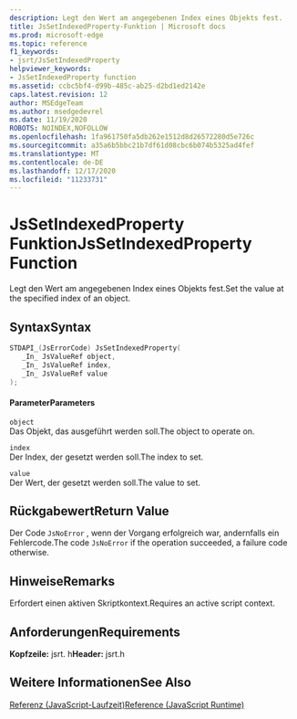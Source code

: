 ```yaml
---
description: Legt den Wert am angegebenen Index eines Objekts fest.
title: JsSetIndexedProperty-Funktion | Microsoft docs
ms.prod: microsoft-edge
ms.topic: reference
f1_keywords:
- jsrt/JsSetIndexedProperty
helpviewer_keywords:
- JsSetIndexedProperty function
ms.assetid: ccbc5bf4-d99b-485c-ab25-d2bd1ed2142e
caps.latest.revision: 12
author: MSEdgeTeam
ms.author: msedgedevrel
ms.date: 11/19/2020
ROBOTS: NOINDEX,NOFOLLOW
ms.openlocfilehash: 1fa961750fa5db262e1512d8d26572280d5e726c
ms.sourcegitcommit: a35a6b5bbc21b7df61d08cbc6b074b5325ad4fef
ms.translationtype: MT
ms.contentlocale: de-DE
ms.lasthandoff: 12/17/2020
ms.locfileid: "11233731"
---
```

# <span data-ttu-id="40b25-103">JsSetIndexedProperty Funktion</span><span class="sxs-lookup"><span data-stu-id="40b25-103">JsSetIndexedProperty Function</span></span>

<span data-ttu-id="40b25-104">Legt den Wert am angegebenen Index eines Objekts fest.</span><span class="sxs-lookup"><span data-stu-id="40b25-104">Set the value at the specified index of an object.</span></span>  
  
## <span data-ttu-id="40b25-105">Syntax</span><span class="sxs-lookup"><span data-stu-id="40b25-105">Syntax</span></span>  
  
```cpp  
STDAPI_(JsErrorCode) JsSetIndexedProperty(  
   _In_ JsValueRef object,  
   _In_ JsValueRef index,  
   _In_ JsValueRef value  
);  
```  
  
#### <span data-ttu-id="40b25-106">Parameter</span><span class="sxs-lookup"><span data-stu-id="40b25-106">Parameters</span></span>  
 `object`  
 <span data-ttu-id="40b25-107">Das Objekt, das ausgeführt werden soll.</span><span class="sxs-lookup"><span data-stu-id="40b25-107">The object to operate on.</span></span>  
  
 `index`  
 <span data-ttu-id="40b25-108">Der Index, der gesetzt werden soll.</span><span class="sxs-lookup"><span data-stu-id="40b25-108">The index to set.</span></span>  
  
 `value`  
 <span data-ttu-id="40b25-109">Der Wert, der gesetzt werden soll.</span><span class="sxs-lookup"><span data-stu-id="40b25-109">The value to set.</span></span>  
  
## <span data-ttu-id="40b25-110">Rückgabewert</span><span class="sxs-lookup"><span data-stu-id="40b25-110">Return Value</span></span>  
 <span data-ttu-id="40b25-111">Der Code `JsNoError` , wenn der Vorgang erfolgreich war, andernfalls ein Fehlercode.</span><span class="sxs-lookup"><span data-stu-id="40b25-111">The code `JsNoError` if the operation succeeded, a failure code otherwise.</span></span>  
  
## <span data-ttu-id="40b25-112">Hinweise</span><span class="sxs-lookup"><span data-stu-id="40b25-112">Remarks</span></span>  
 <span data-ttu-id="40b25-113">Erfordert einen aktiven Skriptkontext.</span><span class="sxs-lookup"><span data-stu-id="40b25-113">Requires an active script context.</span></span>  
  
## <span data-ttu-id="40b25-114">Anforderungen</span><span class="sxs-lookup"><span data-stu-id="40b25-114">Requirements</span></span>  
 <span data-ttu-id="40b25-115">**Kopfzeile:** jsrt. h</span><span class="sxs-lookup"><span data-stu-id="40b25-115">**Header:** jsrt.h</span></span>  
  
## <span data-ttu-id="40b25-116">Weitere Informationen</span><span class="sxs-lookup"><span data-stu-id="40b25-116">See Also</span></span>  
 [<span data-ttu-id="40b25-117">Referenz (JavaScript-Laufzeit)</span><span class="sxs-lookup"><span data-stu-id="40b25-117">Reference (JavaScript Runtime)</span></span>](../chakra-hosting/reference-javascript-runtime.md)
